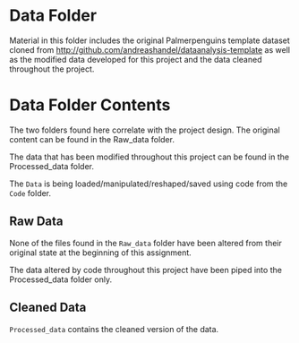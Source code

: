 # Data Folder

Material in this folder includes the original Palmerpenguins template dataset cloned from http://github.com/andreashandel/dataanalysis-template as well as the modified data developed for this project and the data cleaned throughout the project.
 
# Data Folder Contents

The two folders found here correlate with the project design. The original content can be found in the Raw_data folder.

The data that has been modified throughout this project can be found in the Processed_data folder. 


The `Data` is being loaded/manipulated/reshaped/saved using code from the `Code` folder. 

## Raw Data

None of the files found in the `Raw_data` folder have been altered from their original state at the beginning of this assignment.

The data altered by code throughout this project have been piped into the Processed_data folder only.  


## Cleaned Data

`Processed_data` contains the cleaned version of the data. 

